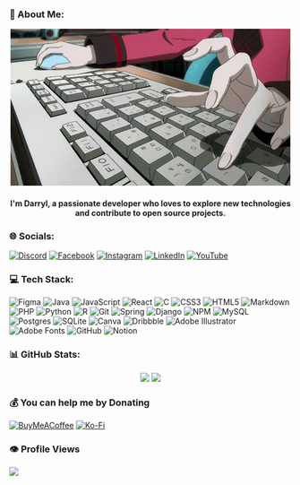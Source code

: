 ### 💫 About Me:
<p align="center">
  <img src="https://github.com/Dadaisuk1/Dadaisuk1/blob/main/media/the%20gif%20animation%20thread.gif" alt="me" />
  <h4 align="center">I'm Darryl, a passionate developer who loves to explore new technologies and contribute to open source projects.</h4>
</p>

### 🌐 Socials:
[![Discord](https://img.shields.io/badge/Discord-%237289DA.svg?logo=discord&logoColor=white)](https://discord.gg/https://discord.gg/Z3dC3SUBya) [![Facebook](https://img.shields.io/badge/Facebook-%231877F2.svg?logo=Facebook&logoColor=white)](https://facebook.com/https://www.facebook.com/dadaisuk1/) [![Instagram](https://img.shields.io/badge/Instagram-%23E4405F.svg?logo=Instagram&logoColor=white)](https://instagram.com/https://www.instagram.com/dadaisuk1/) [![LinkedIn](https://img.shields.io/badge/LinkedIn-%230077B5.svg?logo=linkedin&logoColor=white)](www.linkedin.com/in/dadaisuk1) [![YouTube](https://img.shields.io/badge/YouTube-%23FF0000.svg?logo=YouTube&logoColor=white)](https://youtube.com/@https://www.youtube.com/@MutsarelaCheese) 

### 💻 Tech Stack:
![Figma](https://img.shields.io/badge/figma-%23F24E1E.svg?style=flat-square&logo=figma&logoColor=white) ![Java](https://img.shields.io/badge/java-%23ED8B00.svg?style=flat-square&logo=openjdk&logoColor=white) ![JavaScript](https://img.shields.io/badge/javascript-%23323330.svg?style=flat-square&logo=javascript&logoColor=%23F7DF1E) ![React](https://img.shields.io/badge/react-%2320232a.svg?style=flat-square&logo=react&logoColor=%2361DAFB) ![C](https://img.shields.io/badge/c-%2300599C.svg?style=flat-square&logo=c&logoColor=white) ![CSS3](https://img.shields.io/badge/css3-%231572B6.svg?style=flat-square&logo=css3&logoColor=white) ![HTML5](https://img.shields.io/badge/html5-%23E34F26.svg?style=flat-square&logo=html5&logoColor=white) ![Markdown](https://img.shields.io/badge/markdown-%23000000.svg?style=flat-square&logo=markdown&logoColor=white) ![PHP](https://img.shields.io/badge/php-%23777BB4.svg?style=flat-square&logo=php&logoColor=white) ![Python](https://img.shields.io/badge/python-3670A0?style=flat-square&logo=python&logoColor=ffdd54) ![R](https://img.shields.io/badge/r-%23276DC3.svg?style=flat-square&logo=r&logoColor=white) ![Git](https://img.shields.io/badge/git-%23F05033.svg?style=flat-square&logo=git&logoColor=white) ![Spring](https://img.shields.io/badge/spring-%236DB33F.svg?style=flat-square&logo=spring&logoColor=white) ![Django](https://img.shields.io/badge/django-%23092E20.svg?style=flat-square&logo=django&logoColor=white) ![NPM](https://img.shields.io/badge/NPM-%23CB3837.svg?style=flat-square&logo=npm&logoColor=white) ![MySQL](https://img.shields.io/badge/mysql-4479A1.svg?style=flat-square&logo=mysql&logoColor=white) ![Postgres](https://img.shields.io/badge/postgres-%23316192.svg?style=flat-square&logo=postgresql&logoColor=white) ![SQLite](https://img.shields.io/badge/sqlite-%2307405e.svg?style=flat-square&logo=sqlite&logoColor=white) ![Canva](https://img.shields.io/badge/Canva-%2300C4CC.svg?style=flat-square&logo=Canva&logoColor=white) ![Dribbble](https://img.shields.io/badge/Dribbble-EA4C89?style=flat-square&logo=dribbble&logoColor=white) ![Adobe Illustrator](https://img.shields.io/badge/adobe%20illustrator-%23FF9A00.svg?style=flat-square&logo=adobe%20illustrator&logoColor=white) ![Adobe Fonts](https://img.shields.io/badge/Adobe%20Fonts-000B1D.svg?style=flat-square&logo=Adobe%20Fonts&logoColor=white) ![GitHub](https://img.shields.io/badge/github-%23121011.svg?style=flat-square&logo=github&logoColor=white) ![Notion](https://img.shields.io/badge/Notion-%23000000.svg?style=flat-square&logo=notion&logoColor=white)

### 📊 GitHub Stats:
<div align="center">
<!--  
![](https://github-readme-stats.vercel.app/api?username=Dadaisuk1&theme=aura&hide_border=false&include_all_commits=true&count_private=false)
![](https://nirzak-streak-stats.vercel.app/?user=Dadaisuk1&theme=aura&hide_border=false)
 -->
<img width="460em" src="https://nirzak-streak-stats.vercel.app/?user=Dadaisuk1&theme=aura&hide_border=false" />
<img width="330px" src="https://github-readme-stats.vercel.app/api/top-langs/?username=Dadaisuk1&theme=aura&hide_border=false&include_all_commits=true&count_private=false&layout=compact"/>
</div>

  ### 💰 You can help me by Donating
  [![BuyMeACoffee](https://img.shields.io/badge/Buy%20Me%20a%20Coffee-ffdd00?style=for-the-badge&logo=buy-me-a-coffee&logoColor=black)](https://buymeacoffee.com/dadaisuk1) [![Ko-Fi](https://img.shields.io/badge/Ko--fi-F16061?style=for-the-badge&logo=ko-fi&logoColor=white)](https://ko-fi.com/dadaisuk1) 

  
<!-- Proudly created with GPRM ( https://gprm.itsvg.in ) -->

  ### 👁️ Profile Views
![](https://komarev.com/ghpvc/?username=Dadaisuk1&abbreviated=true)
  
<!-- Proudly created with GPRM ( https://gprm.itsvg.in ) -->

